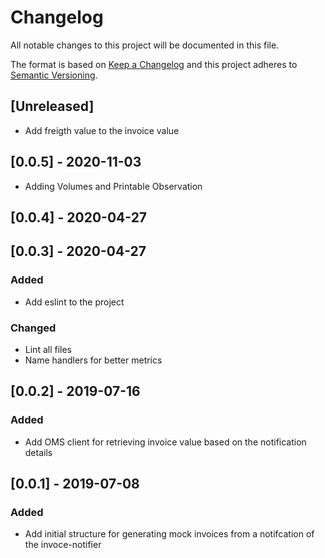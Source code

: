 # Changelog

All notable changes to this project will be documented in this file.

The format is based on [Keep a Changelog](http://keepachangelog.com/en/1.0.0/)
and this project adheres to [Semantic Versioning](http://semver.org/spec/v2.0.0.html).

## [Unreleased]

- Add freigth value to the invoice value

## [0.0.5] - 2020-11-03

- Adding Volumes and Printable Observation

## [0.0.4] - 2020-04-27

## [0.0.3] - 2020-04-27

### Added

- Add eslint to the project

### Changed

- Lint all files
- Name handlers for better metrics

## [0.0.2] - 2019-07-16

### Added

- Add OMS client for retrieving invoice value based on the notification details

## [0.0.1] - 2019-07-08

### Added

- Add initial structure for generating mock invoices from a notifcation of the invoce-notifier
